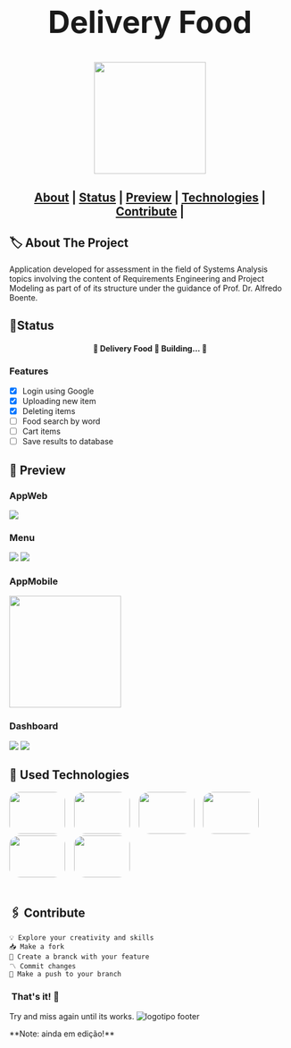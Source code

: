 <h1 align="center" style="font-size:3.4rem">Delivery Food<h1>

<h1 align="center">
<img src="./src/img/logo2.png" width="200" height="200" style="align-items: center"><br>
</h1>

<h2 align="center">
<a href="#about">About</a>  |
<a href="#status">Status</a>  |
<a href="#preview">Preview</a>  |
<a href="#technologies">Technologies</a>  |
<a href="#contribute">Contribute</a>  | 
</h2>

<h2 id="about">🏷 About The Project</h2>
<p>Application developed for assessment in the field of Systems Analysis topics
involving the content of Requirements Engineering and Project Modeling as part of
of its structure under the guidance of Prof. Dr. Alfredo Boente.</p>

<h2 id="status"> 🚦Status </h2>
<h4 align="center"> 
	🚧  Delivery Food 🚀 Building...  🚧
</h4>

### Features

- [x] Login using Google
- [x] Uploading new item
- [x] Deleting items
- [ ] Food search by word
- [ ] Cart items
- [ ] Save results to database

<h2 id="preview">🔎 Preview </h2>

<div text-align="center">  
     
<h3>AppWeb</h3>
<img src="./src/img/preview11web.png">

<h3>Menu</h3>
<img src="./src/img/menu1.png">
<img src="./src/img/menu2.png">

<h3>AppMobile</h3>
<img src="./src/img/preview11mobile.png" width="200">

<h3>Dashboard</h3>
<img src="./src/img/dashboard.png">
<img src="./src/img/dashboard2.png">

</div>

<h2 id="technologies">🧰 Used Technologies </h2>

<img src="./src/img/logojs.png" width="100" height="75" style="border-radius:20%">&nbsp;&nbsp;&nbsp;
<img src="./src/img/logonode.png" width="100" height="75" style="border-radius:20%">&nbsp;&nbsp;&nbsp;
<img src="./src/img/logonodemon.png" width="100" height="75" style="border-radius:20%">&nbsp;&nbsp;&nbsp;
<img src="./src/img/logohtml.png" width="100" height="75" style="border-radius:20%">&nbsp;&nbsp;&nbsp;
<img src="./src/img/logocss.png" width="100" height="75" style="border-radius:20%">&nbsp;&nbsp;&nbsp;
<img src="./src/img/logoexpress.png" width="100" height="75" style="border-radius:20%">&nbsp;&nbsp;&nbsp;<br><br>

<h2 id="contribute">🖇 Contribute</h2>

    💡 Explore your creativity and skills
    📥 Make a fork
    🔱 Create a branck with your feature
    〽 Commit changes
    💠 Make a push to your branch

<h3>&nbsp;That's it! 🖖</h3>
<p>Try and miss again until its works.&nbsp;<img src="./src/img/footlogo.png" alt="logotipo footer"></p>
**Note: ainda em edição!**
